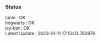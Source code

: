 ### Status


table : OK  
hogwarts : OK  
icy-bot : OK  
Latest Update : 2023-01-11 17:13:03.762976

